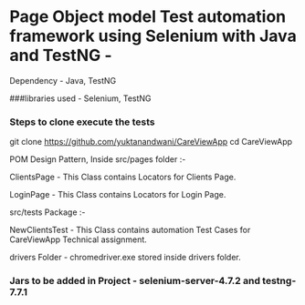 # Page Object model Test automation framework using Selenium with Java and TestNG -

Dependency - Java, TestNG

###libraries used - Selenium, TestNG

### Steps to clone execute the tests
git clone https://github.com/yuktanandwani/CareViewApp cd CareViewApp

POM Design Pattern, Inside src/pages folder :-

ClientsPage - This Class contains Locators for Clients Page.

LoginPage - This Class contains Locators for Login Page. 


src/tests Package :-

NewClientsTest - This Class contains automation Test Cases for CareViewApp Technical assignment.

drivers Folder - chromedriver.exe stored inside drivers folder.

### Jars to be added in Project - selenium-server-4.7.2 and testng-7.7.1
